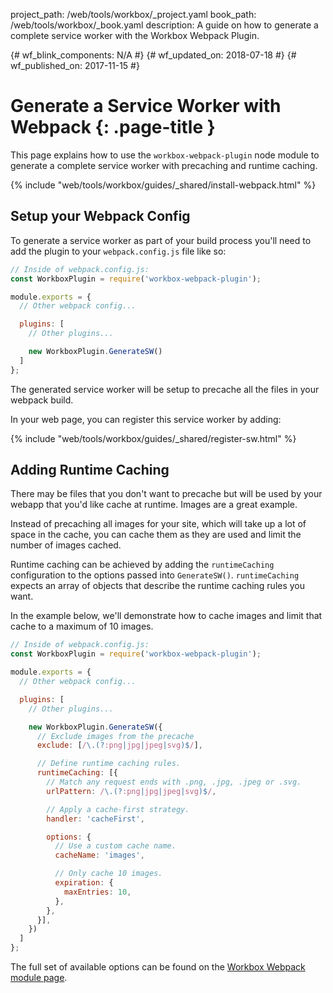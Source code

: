 project_path: /web/tools/workbox/_project.yaml book_path: /web/tools/workbox/_book.yaml description: A guide on how to generate a complete service worker with the Workbox Webpack Plugin.

{# wf_blink_components: N/A #} {# wf_updated_on: 2018-07-18 #} {# wf_published_on: 2017-11-15 #}

# Generate a Service Worker with Webpack {: .page-title }

This page explains how to use the `workbox-webpack-plugin` node module to generate a complete service worker with precaching and runtime caching.

{% include "web/tools/workbox/guides/_shared/install-webpack.html" %}

## Setup your Webpack Config

To generate a service worker as part of your build process you'll need to add the plugin to your `webpack.config.js` file like so:

```javascript
// Inside of webpack.config.js:
const WorkboxPlugin = require('workbox-webpack-plugin');

module.exports = {
  // Other webpack config...

  plugins: [
    // Other plugins...

    new WorkboxPlugin.GenerateSW()
  ]
};
```

The generated service worker will be setup to precache all the files in your webpack build.

In your web page, you can register this service worker by adding:

{% include "web/tools/workbox/guides/_shared/register-sw.html" %}

## Adding Runtime Caching

There may be files that you don't want to precache but will be used by your webapp that you'd like cache at runtime. Images are a great example.

Instead of precaching all images for your site, which will take up a lot of space in the cache, you can cache them as they are used and limit the number of images cached.

Runtime caching can be achieved by adding the `runtimeCaching` configuration to the options passed into `GenerateSW()`. `runtimeCaching` expects an array of objects that describe the runtime caching rules you want.

In the example below, we'll demonstrate how to cache images and limit that cache to a maximum of 10 images.

```javascript
// Inside of webpack.config.js:
const WorkboxPlugin = require('workbox-webpack-plugin');

module.exports = {
  // Other webpack config...

  plugins: [
    // Other plugins...

    new WorkboxPlugin.GenerateSW({
      // Exclude images from the precache
      exclude: [/\.(?:png|jpg|jpeg|svg)$/],

      // Define runtime caching rules.
      runtimeCaching: [{
        // Match any request ends with .png, .jpg, .jpeg or .svg.
        urlPattern: /\.(?:png|jpg|jpeg|svg)$/,

        // Apply a cache-first strategy.
        handler: 'cacheFirst',

        options: {
          // Use a custom cache name.
          cacheName: 'images',

          // Only cache 10 images.
          expiration: {
            maxEntries: 10,
          },
        },
      }],
    })
  ]
};
```

The full set of available options can be found on the [Workbox Webpack module page](/web/tools/workbox/modules/workbox-webpack-plugin).